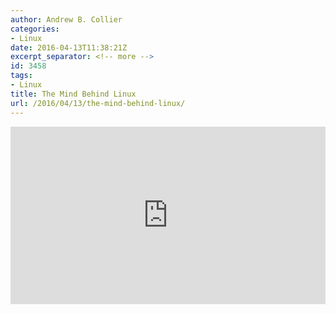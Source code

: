 ```yaml
---
author: Andrew B. Collier
categories:
- Linux
date: 2016-04-13T11:38:21Z
excerpt_separator: <!-- more -->
id: 3458
tags:
- Linux
title: The Mind Behind Linux
url: /2016/04/13/the-mind-behind-linux/
---
```


<!--more-->

<div style="max-width:640"><div style="position:relative;height:0;padding-bottom:56.25%"><iframe src="https://embed.ted.com/talks/linus_torvalds_the_mind_behind_linux" width="640" height="360" style="position:absolute;left:0;top:0;width:100%;height:100%" frameborder="0" scrolling="no" allowfullscreen></iframe></div></div>